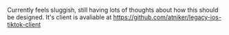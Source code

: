 Currently feels sluggish, still having lots of thoughts about how this should be designed. It's client is avaliable at https://github.com/atniker/legacy-ios-tiktok-client
